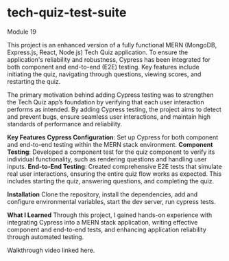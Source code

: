 # tech-quiz-test-suite
Module 19

This project is an enhanced version of a fully functional MERN (MongoDB, Express.js, React, Node.js) Tech Quiz application. To ensure the application's reliability and robustness, Cypress has been integrated for both component and end-to-end (E2E) testing. Key features include initiating the quiz, navigating through questions, viewing scores, and restarting the quiz.

The primary motivation behind adding Cypress testing was to strengthen the Tech Quiz app’s foundation by verifying that each user interaction performs as intended. By adding Cypress testing, the project aims to detect and prevent bugs, ensure seamless user interactions, and maintain high standards of performance and reliability.

**Key Features**
**Cypress Configuration**: Set up Cypress for both component and end-to-end testing within the MERN stack environment.
**Component Testing**: Developed a component test for the quiz component to verify its individual functionality, such as rendering questions and handling user inputs.
**End-to-End Testing**: Created comprehensive E2E tests that simulate real user interactions, ensuring the entire quiz flow works as expected. This includes starting the quiz, answering questions, and completing the quiz.

**Installation**
Clone the repository, install the dependencies, add and configure environmental variables, start the dev server, run cypress tests. 

**What I Learned**
Through this project, I gained hands-on experience with integrating Cypress into a MERN stack application, writing effective component and end-to-end tests, and enhancing application reliability through automated testing.

Walkthrough video linked here.
